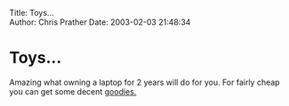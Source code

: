 Title: Toys...  
Author: Chris Prather
Date: 2003-02-03 21:48:34

# Toys...
Amazing what owning a laptop for 2 years will do for you. For fairly cheap you can get some decent <a href="http://www.crucial.com/store/listparts.asp?Mfr%2BProductline=HP%2BPavilion Notebooks&mfr=HP&cat=RAM&model=Pavilion N3402&submit=Go">goodies.</a>


